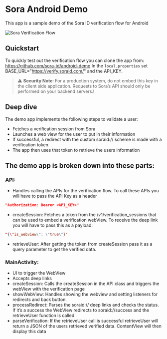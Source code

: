 # Sora Android Demo
This app is a sample demo of the Sora ID verification flow for Android

![Sora Verification Flow](https://files.readme.io/42b1ba6-Simulator_Screen_Shot_-_iPhone_X_15.2_-_2022-04-12_at_13.11.04_copy.png)

## Quickstart
To quickly test out the verification flow you can clone the app from:
https://github.com/sora-id/android-demo
In the `local.properties` set BASE_URL="https://verify.soraid.com/" and the API_KEY.

> ⚠️ **Security Note**: For a production system, do not embed this key in the client side application. Requests to Sora’s API should only be performed on your backend servers.!

## Deep dive
The demo app implements the following steps to validate a user:
 - Fetches a verification session from Sora
 - Launches a web view for the user to put in their information
 - If successful, a redirect with the custom soraid:// scheme is made with a verification token
 - The app then uses that token to retrieve the users information

## The demo app is broken down into these parts:

### API:
- Handles calling the APIs for the verification flow. To call these APIs you will have to pass the API Key as a header
```json
"Authorization: Bearer <API_KEY>"
```
- createSession: Fetches a token from the /v1/verification_sessions that can be used to embed a verification webView. To receive the deep link you will have to pass this as a payload:
```json
"{\"is_webview\": \"true\"}"
```
- retrieveUser: After getting the token from createSession pass it as a query parameter to get the verified data.

### MainActivity:
- UI to trigger the WebView
- Accepts deep links
- createSession: Calls the createSession in the API class and triggers the webView with the verification page
- showWebView: Handles showing the webview and setting listeners for redirects and back button.
- processRedirect: Parses the soraid:// deep links and checks the status. If it’s a success the WebView redirects to soraid://success and the retrieveUser function is called
- parseVerification: If the retrieveUser call is successful retrieveUser  will return a JSON of the users retrieved verified data. ContentView will then display this data
